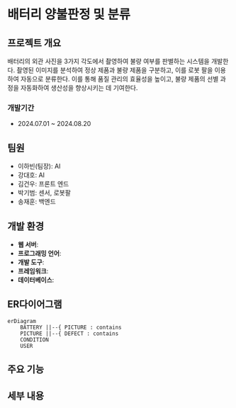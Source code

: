 # 배터리 양불판정 및 분류

## 프로젝트 개요
배터리의 외관 사진을 3가지 각도에서 촬영하여 불량 여부를 판별하는 시스템을 개발한다. 촬영된 이미지를 분석하여 정상 제품과 불량 제품을 구분하고, 이를 로봇 팔을 이용하여 자동으로 분류한다. 이를 통해 품질 관리의 효율성을 높이고, 불량 제품의 선별 과정을 자동화하여 생산성을 향상시키는 데 기여한다.

### 개발기간
- 2024.07.01 ~ 2024.08.20


## 팀원
- 이하빈(팀장): AI
- 강대호: AI
- 김건우: 프론트 엔드
- 박기범: 센서, 로봇팔
- 송재훈: 백엔드

## 개발 환경
- **웹 서버**: 
- **프로그래밍 언어**: 
- **개발 도구**: 
- **프레임워크**: 
- **데이터베이스**:

## ER다이어그램
```mermaid
erDiagram
    BATTERY ||--{ PICTURE : contains
    PICTURE ||--{ DEFECT : contains
    CONDITION
    USER
```


## 주요 기능


## 세부 내용
